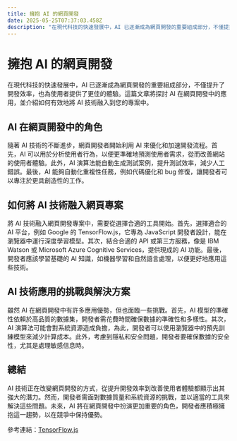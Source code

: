 ```yaml
---
title: 擁抱 AI 的網頁開發
date: 2025-05-25T07:37:03.458Z
description: "在現代科技的快速發展中，AI 已逐漸成為網頁開發的重要組成部分，不僅提升了開發效率，也為使用者提供了更佳的體驗。這篇文章將探討 AI 在網頁開發中的應用，並介紹如何有效地將 AI 技術融入到您的專案中。"
---
```


# 擁抱 AI 的網頁開發

在現代科技的快速發展中，AI 已逐漸成為網頁開發的重要組成部分，不僅提升了開發效率，也為使用者提供了更佳的體驗。這篇文章將探討 AI 在網頁開發中的應用，並介紹如何有效地將 AI 技術融入到您的專案中。

## AI 在網頁開發中的角色

隨著 AI 技術的不斷進步，網頁開發者開始利用 AI 來優化和加速開發流程。首先，AI 可以用於分析使用者行為，以便更準確地預測使用者需求，從而改善網站的使用者體驗。此外，AI 演算法能自動生成測試案例，提升測試效率，減少人工錯誤。最後，AI 能夠自動化重複性任務，例如代碼優化和 bug 修復，讓開發者可以專注於更具創造性的工作。

## 如何將 AI 技術融入網頁專案

將 AI 技術融入網頁開發專案中，需要從選擇合適的工具開始。首先，選擇適合的 AI 平台，例如 Google 的 TensorFlow.js，它專為 JavaScript 開發者設計，能在瀏覽器中運行深度學習模型。其次，結合合適的 API 或第三方服務，像是 IBM Watson 或 Microsoft Azure Cognitive Services，提供現成的 AI 功能。最後，開發者應該學習基礎的 AI 知識，如機器學習和自然語言處理，以便更好地應用這些技術。

## AI 技術應用的挑戰與解決方案

雖然 AI 在網頁開發中有許多應用優勢，但也面臨一些挑戰。首先，AI 模型的準確性依賴於高品質的數據集，開發者需花費時間確保數據的準確性和多樣性。其次，AI 演算法可能會對系統資源造成負擔，為此，開發者可以使用瀏覽器中的預先訓練模型來減少計算成本。此外，考慮到隱私和安全問題，開發者要確保數據的安全性，尤其是處理敏感信息時。

## 總結

AI 技術正在改變網頁開發的方式，從提升開發效率到改善使用者體驗都顯示出其強大的潛力。然而，開發者需面對數據質量和系統資源的挑戰，並以適當的工具來解決這些問題。未來，AI 將在網頁開發中扮演更加重要的角色，開發者應積極擁抱這一趨勢，以在競爭中保持優勢。

參考連結：[TensorFlow.js](https://www.tensorflow.org/js)